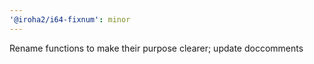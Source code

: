 ```yaml
---
'@iroha2/i64-fixnum': minor
---
```


Rename functions to make their purpose clearer; update doccomments
